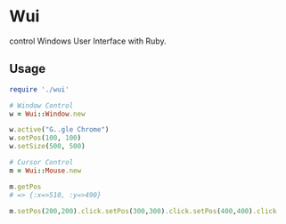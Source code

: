 Wui
===

control Windows User Interface with Ruby.

Usage
-----

```ruby
require './wui'

# Window Control
w = Wui::Window.new

w.active("G..gle Chrome")
w.setPos(100, 100)
w.setSize(500, 500)

# Cursor Control
m = Wui::Mouse.new

m.getPos
# => {:x=>510, :y=>490}

m.setPos(200,200).click.setPos(300,300).click.setPos(400,400).click
```
